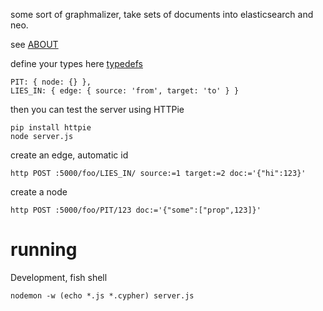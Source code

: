 
some sort of graphmalizer, take sets of documents into elasticsearch and neo.

see [ABOUT](ABOUT.md)

define your types here [typedefs](conf/typedefs.js)

	PIT: { node: {} },
	LIES_IN: { edge: { source: 'from', target: 'to' } }

then you can test the server using HTTPie

	pip install httpie
	node server.js

create an edge, automatic id

	http POST :5000/foo/LIES_IN/ source:=1 target:=2 doc:='{"hi":123}'

create a node

	http POST :5000/foo/PIT/123 doc:='{"some":["prop",123]}'

# running

Development, fish shell

	nodemon -w (echo *.js *.cypher) server.js
